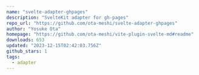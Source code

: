 ```yaml
---
name: "svelte-adapter-ghpages"
description: "SvelteKit adapter for gh-pages"
repo_url: "https://github.com/ota-meshi/svelte-adapter-ghpages"
author: "Yosuke Ota"
homepage: "https://github.com/ota-meshi/vite-plugin-svelte-md#readme"
downloads: 653
updated: "2023-12-15T02:42:03.756Z"
github_stars: 1
tags: 
  - adapter
---
```

